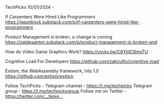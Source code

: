 TechPicks 10/01/2024 -

If Carpenters Were Hired Like Programmers
https://jasonbock.substack.com/p/if-carpenters-were-hired-like-programmers

Product Management is broken, a change is coming
https://zaidesanton.substack.com/p/product-management-is-broken-and

How do Video Game Graphics Work?
https://youtu.be/C8YtdC8mxTU

Cognitive Load For Developers
https://github.com/zakirullin/cognitive-load

Extism, the WebAssembly framework, hits 1.0
https://github.com/extism/extism

Follow TechPicks -
Telegram channel - https://t.me/techpicks
Telegram group - https://t.me/techpicksgroup
Follow me on Twitter - https://twitter.com/__tkore__